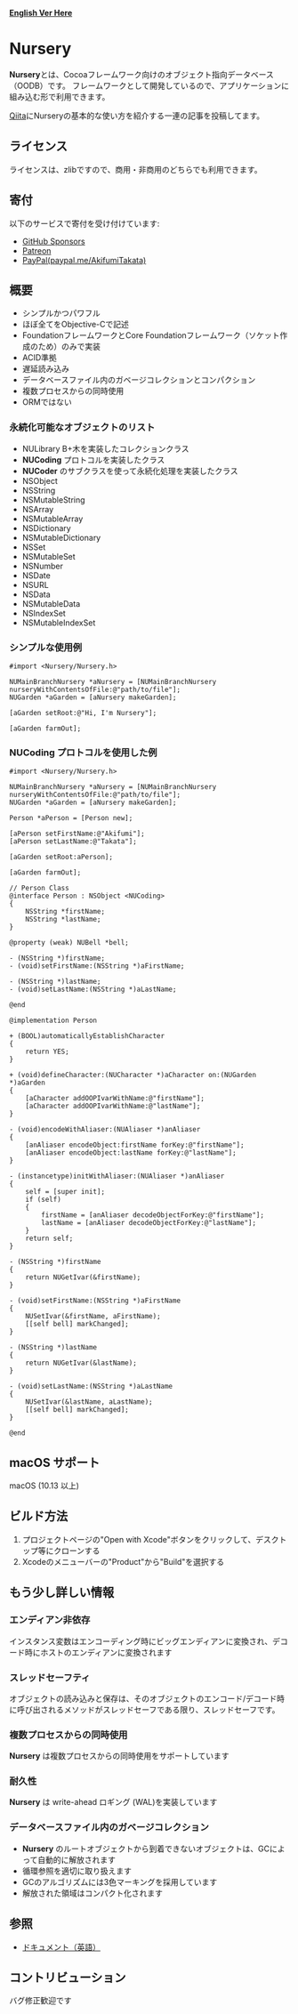 [**English Ver Here**](README-en.md)
# Nursery
**Nursery**とは、Cocoaフレームワーク向けのオブジェクト指向データベース（OODB）です。
フレームワークとして開発しているので、アプリケーションに組み込む形で利用できます。

[Qiita](https://qiita.com/lily-bud)にNurseryの基本的な使い方を紹介する一連の記事を投稿してます。

## ライセンス
ライセンスは、zlibですので、商用・非商用のどちらでも利用できます。

## 寄付
以下のサービスで寄付を受け付けています:
* [GitHub Sponsors](https://github.com/sponsors/Lily-bud)
* [Patreon](https://www.patreon.com/user?u=102547861)
* [PayPal(paypal.me/AkifumiTakata)](https://paypal.me/AkifumiTakata) 

## 概要
* シンプルかつパワフル
* ほぼ全てをObjective-Cで記述
* FoundationフレームワークとCore Foundationフレームワーク（ソケット作成のため）のみで実装
* ACID準拠
* 遅延読み込み
* データベースファイル内のガベージコレクションとコンパクション
* 複数プロセスからの同時使用
* ORMではない

### 永続化可能なオブジェクトのリスト
* NULibrary B+木を実装したコレクションクラス
* **NUCoding** プロトコルを実装したクラス
* **NUCoder** のサブクラスを使って永続化処理を実装したクラス
* NSObject
* NSString
* NSMutableString
* NSArray
* NSMutableArray
* NSDictionary
* NSMutableDictionary
* NSSet
* NSMutableSet
* NSNumber
* NSDate
* NSURL
* NSData
* NSMutableData
* NSIndexSet
* NSMutableIndexSet

### シンプルな使用例 
```objc
#import <Nursery/Nursery.h>

NUMainBranchNursery *aNursery = [NUMainBranchNursery nurseryWithContentsOfFile:@"path/to/file"];
NUGarden *aGarden = [aNursery makeGarden];

[aGarden setRoot:@"Hi, I'm Nursery"];
    
[aGarden farmOut];
```

### NUCoding プロトコルを使用した例
```objc
#import <Nursery/Nursery.h>

NUMainBranchNursery *aNursery = [NUMainBranchNursery nurseryWithContentsOfFile:@"path/to/file"];
NUGarden *aGarden = [aNursery makeGarden];
    
Person *aPerson = [Person new];

[aPerson setFirstName:@"Akifumi"];
[aPerson setLastName:@"Takata"];

[aGarden setRoot:aPerson];
    
[aGarden farmOut];

// Person Class
@interface Person : NSObject <NUCoding>
{
    NSString *firstName;
    NSString *lastName;
}

@property (weak) NUBell *bell;

- (NSString *)firstName;
- (void)setFirstName:(NSString *)aFirstName;

- (NSString *)lastName;
- (void)setLastName:(NSString *)aLastName;

@end

@implementation Person

+ (BOOL)automaticallyEstablishCharacter
{
    return YES;
}

+ (void)defineCharacter:(NUCharacter *)aCharacter on:(NUGarden *)aGarden
{
    [aCharacter addOOPIvarWithName:@"firstName"];
    [aCharacter addOOPIvarWithName:@"lastName"];
}

- (void)encodeWithAliaser:(NUAliaser *)anAliaser
{
    [anAliaser encodeObject:firstName forKey:@"firstName"];
    [anAliaser encodeObject:lastName forKey:@"lastName"];
}

- (instancetype)initWithAliaser:(NUAliaser *)anAliaser
{
    self = [super init];
    if (self)
    {
        firstName = [anAliaser decodeObjectForKey:@"firstName"];
        lastName = [anAliaser decodeObjectForKey:@"lastName"];
    }
    return self;
}

- (NSString *)firstName
{
    return NUGetIvar(&firstName);
}

- (void)setFirstName:(NSString *)aFirstName
{
    NUSetIvar(&firstName, aFirstName);
    [[self bell] markChanged];
}

- (NSString *)lastName
{
    return NUGetIvar(&lastName);
}

- (void)setLastName:(NSString *)aLastName
{
    NUSetIvar(&lastName, aLastName);
    [[self bell] markChanged];
}

@end
```

## macOS サポート
macOS (10.13 以上)

## ビルド方法
1. プロジェクトページの"Open with Xcode"ボタンをクリックして、デスクトップ等にクローンする
2. Xcodeのメニューバーの"Product"から"Build"を選択する

## もう少し詳しい情報
### エンディアン非依存
インスタンス変数はエンコーディング時にビッグエンディアンに変換され、デコード時にホストのエンディアンに変換されます

### スレッドセーフティ
オブジェクトの読み込みと保存は、そのオブジェクトのエンコード/デコード時に呼び出されるメソッドがスレッドセーフである限り、スレッドセーフです。

### 複数プロセスからの同時使用
**Nursery** は複数プロセスからの同時使用をサポートしています

### 耐久性
**Nursery** は write-ahead ロギング (WAL)を実装しています

### データベースファイル内のガベージコレクション
* **Nursery** のルートオブジェクトから到着できないオブジェクトは、GCによって自動的に解放されます
* 循環参照を適切に取り扱えます
* GCのアルゴリズムには3色マーキングを採用しています
* 解放された領域はコンパクト化されます

## 参照
* [ドキュメント（英語）](Documents/)  

## コントリビューション
バグ修正歓迎です
